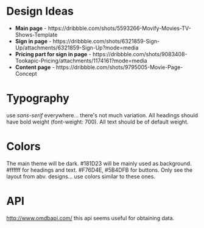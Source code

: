 # Design Ideas
<ul>
  <li><b>Main page</b> - https://dribbble.com/shots/5593266-Movify-Movies-TV-Shows-Template</li>
  <li><b>Sign in page</b> - https://dribbble.com/shots/6321859-Sign-Up/attachments/6321859-Sign-Up?mode=media</li>
  <li><b>Pricing part for sign in page</b> - https://dribbble.com/shots/9083408-Tookapic-Pricing/attachments/1174161?mode=media</li>
  <li><b>Content page</b> - https://dribbble.com/shots/9795005-Movie-Page-Concept</li>
</ul>

# Typography
use <i>sans-serif</i> everywhere... there's not much variation. All headings should have bold weight (font-weight: 700). All text should be of default weight.

# Colors
The main theme will be dark. #181D23 will be mainly used as background. #ffffff for headings and text. #F76D4E, #5B4DFB for buttons. Only see the layout from abv. designs... use colors similar to these ones.

# API
http://www.omdbapi.com/ this api seems useful for obtaining data.
